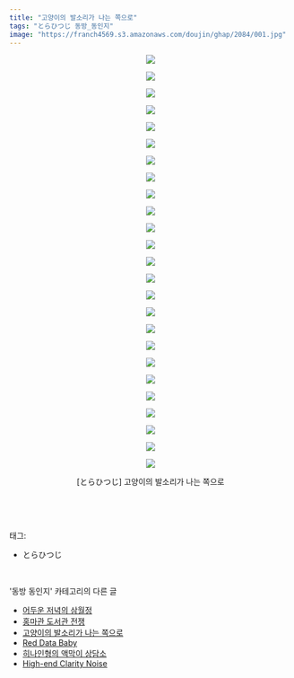 ```yaml
---
title: "고양이의 발소리가 나는 쪽으로"
tags: "とらひつじ 동방_동인지"
image: "https://franch4569.s3.amazonaws.com/doujin/ghap/2084/001.jpg"
---
```

<div class="article">
<p style="text-align: center; clear: none; float: none;"><img src="{{ site.imgserver2 }}/ghap/2084/001.jpg"/></p>
<p style="text-align: center; clear: none; float: none;"><img src="{{ site.imgserver2 }}/ghap/2084/002.jpg"/></p>
<p style="text-align: center; clear: none; float: none;"><img src="{{ site.imgserver2 }}/ghap/2084/003.jpg"/></p>
<p style="text-align: center; clear: none; float: none;"><img src="{{ site.imgserver2 }}/ghap/2084/004.jpg"/></p>
<p style="text-align: center; clear: none; float: none;"><img src="{{ site.imgserver2 }}/ghap/2084/005.jpg"/></p>
<p style="text-align: center; clear: none; float: none;"><img src="{{ site.imgserver2 }}/ghap/2084/006.jpg"/></p>
<p style="text-align: center; clear: none; float: none;"><img src="{{ site.imgserver2 }}/ghap/2084/007.jpg"/></p>
<p style="text-align: center; clear: none; float: none;"><img src="{{ site.imgserver2 }}/ghap/2084/008.jpg"/></p>
<p style="text-align: center; clear: none; float: none;"><img src="{{ site.imgserver2 }}/ghap/2084/009.jpg"/></p>
<p style="text-align: center; clear: none; float: none;"><img src="{{ site.imgserver2 }}/ghap/2084/010.jpg"/></p>
<p style="text-align: center; clear: none; float: none;"><img src="{{ site.imgserver2 }}/ghap/2084/011.jpg"/></p>
<p style="text-align: center; clear: none; float: none;"><img src="{{ site.imgserver2 }}/ghap/2084/012.jpg"/></p>
<p style="text-align: center; clear: none; float: none;"><img src="{{ site.imgserver2 }}/ghap/2084/013.jpg"/></p>
<p style="text-align: center; clear: none; float: none;"><img src="{{ site.imgserver2 }}/ghap/2084/014.jpg"/></p>
<p style="text-align: center; clear: none; float: none;"><img src="{{ site.imgserver2 }}/ghap/2084/015.jpg"/></p>
<p style="text-align: center; clear: none; float: none;"><img src="{{ site.imgserver2 }}/ghap/2084/016.jpg"/></p>
<p style="text-align: center; clear: none; float: none;"><img src="{{ site.imgserver2 }}/ghap/2084/017.jpg"/></p>
<p style="text-align: center; clear: none; float: none;"><img src="{{ site.imgserver2 }}/ghap/2084/018.jpg"/></p>
<p style="text-align: center; clear: none; float: none;"><img src="{{ site.imgserver2 }}/ghap/2084/019.jpg"/></p>
<p style="text-align: center; clear: none; float: none;"><img src="{{ site.imgserver2 }}/ghap/2084/020.jpg"/></p>
<p style="text-align: center; clear: none; float: none;"><img src="{{ site.imgserver2 }}/ghap/2084/021.jpg"/></p>
<p style="text-align: center; clear: none; float: none;"><img src="{{ site.imgserver2 }}/ghap/2084/022.jpg"/></p>
<p style="text-align: center; clear: none; float: none;"><img src="{{ site.imgserver2 }}/ghap/2084/023.jpg"/></p>
<p style="text-align: center; clear: none; float: none;"><img src="{{ site.imgserver2 }}/ghap/2084/024.jpg"/></p>
<p style="text-align: center; clear: none; float: none;"><img src="{{ site.imgserver2 }}/ghap/2084/025.jpg"/></p>
<p style="text-align: center; clear: none; float: none;">[とらひつじ] 고양이의 발소리가 나는 쪽으로</p>
<p><br/></p>
</div><br/>
<div class="tagTrail">
<p>태그: </p>
<ul>
<li>とらひつじ</li>
</ul>
</div><br/>
<div class="another">
<p>'동방 동인지' 카테고리의 다른 글</p>
<ul>
<li><a href="/ghap_2086">어두운 저녁의 삼월정</a></li>
<li><a href="/ghap_2085">홍마관 도서관 전쟁</a></li>
<li><a href="/ghap_2084">고양이의 발소리가 나는 쪽으로</a></li>
<li><a href="/ghap_2083">Red Data Baby</a></li>
<li><a href="/ghap_2082">히나인형의 액막이 상담소</a></li>
<li><a href="/ghap_2081">High-end Clarity Noise</a></li>
</ul>
</div><br/>
<div class="cb_module cb_fluid">
<div class="cb_wrt cb_profile">
</div><!-- commentList close -->
</div><br/>

